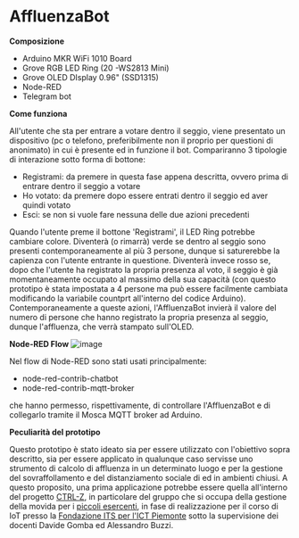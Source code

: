# AffluenzaBot


**Composizione**
 - Arduino MKR WiFi 1010 Board
 - Grove RGB LED Ring (20 -WS2813 Mini)
 - Grove OLED DIsplay 0.96" (SSD1315)
 - Node-RED
 - Telegram bot


**Come funziona**

All'utente che sta per entrare a votare dentro il seggio, viene presentato un dispositivo (pc o telefono, preferibilmente non il proprio per questioni di anonimato) in cui è presente ed in funzione il bot. Compariranno 3 tipologie di interazione sotto forma di bottone:
- Registrami: da premere in questa fase appena descritta, ovvero prima di entrare dentro il seggio a votare
- Ho votato: da premere dopo essere entrati dentro il seggio ed aver quindi votato
- Esci: se non si vuole fare nessuna delle due azioni precedenti

Quando l'utente preme il bottone 'Registrami', il LED Ring potrebbe cambiare colore. Diventerà (o rimarrà) verde se dentro al seggio sono presenti contemporaneamente al più 3 persone, dunque si saturerebbe la capienza con l'utente entrante in questione. Diventerà invece rosso se, dopo che l'utente ha registrato la propria presenza al voto, il seggio è già momentaneamente occupato al massimo della sua capacità (con questo prototipo è stata impostata a 4 persone ma può essere facilmente cambiata modificando la variabile countprt all'interno del codice Arduino).
Contemporaneamente a queste azioni, l'AffluenzaBot invierà il valore del numero di persone che hanno registrato la propria presenza al seggio, dunque l'affluenza, che verrà stampato sull'OLED.


**Node-RED Flow**
![image](https://user-images.githubusercontent.com/59685328/95761831-26841d00-0cad-11eb-9317-b9b823c54ad5.png)





Nel flow di Node-RED sono stati usati principalmente:
- node-red-contrib-chatbot
- node-red-contrib-mqtt-broker

che hanno permesso, rispettivamente, di controllare l'AffluenzaBot e di collegarlo tramite il Mosca MQTT broker ad Arduino.


**Peculiarità del prototipo**

Questo prototipo è stato ideato sia per essere utilizzato con l'obiettivo sopra descritto, sia per essere applicato in qualunque caso servisse uno strumento di calcolo di affluenza in un determinato luogo e per la gestione del sovraffollamento e del distanziamento sociale di ed in ambienti chiusi. A questo proposito, una prima applicazione potrebbe essere quella all'interno del progetto [CTRL-Z](https://ctrl-z.netlify.app/), in particolare del gruppo che si occupa della gestione della movida per i [piccoli esercenti](https://ctrl-z.netlify.app/docs/gruppo-2/), in fase di realizzazione per il corso di IoT presso la [Fondazione ITS per l'ICT Piemonte](https://www.its-ictpiemonte.it/) sotto la supervisione dei docenti Davide Gomba ed Alessandro Buzzi.
